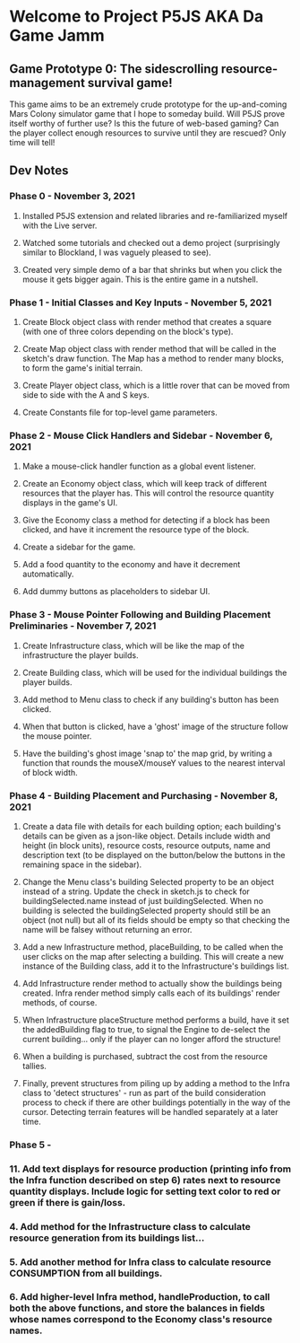 # Welcome to Project P5JS AKA Da Game Jamm

## Game Prototype 0: The sidescrolling resource-management survival game!

This game aims to be an extremely crude prototype for the up-and-coming Mars Colony simulator game that I hope to someday build. Will P5JS prove itself worthy of further use? Is this the future of web-based gaming? Can the player collect enough resources to survive until they are rescued? Only time will tell!

## Dev Notes

### Phase 0 - November 3, 2021

1. Installed P5JS extension and related libraries and re-familiarized myself with the Live server.

2. Watched some tutorials and checked out a demo project (surprisingly similar to Blockland, I was vaguely pleased to see).

3. Created very simple demo of a bar that shrinks but when you click the mouse it gets bigger again. This is the entire game in a nutshell.

### Phase 1 - Initial Classes and Key Inputs - November 5, 2021

1. Create Block object class with render method that creates a square (with one of three colors depending on the block's type).

2. Create Map object class with render method that will be called in the sketch's draw function. The Map has a method to render many blocks, to form the game's initial terrain.

3. Create Player object class, which is a little rover that can be moved from side to side with the A and S keys.

4. Create Constants file for top-level game parameters.

### Phase 2 - Mouse Click Handlers and Sidebar - November 6, 2021

1. Make a mouse-click handler function as a global event listener.

2. Create an Economy object class, which will keep track of different resources that the player has. This will control the resource quantity displays in the game's UI.

3. Give the Economy class a method for detecting if a block has been clicked, and have it increment the resource type of the block.

4. Create a sidebar for the game.

5. Add a food quantity to the economy and have it decrement automatically.

6. Add dummy buttons as placeholders to sidebar UI.

### Phase 3 - Mouse Pointer Following and Building Placement Preliminaries - November 7, 2021

1. Create Infrastructure class, which will be like the map of the infrastructure the player builds.

2. Create Building class, which will be used for the individual buildings the player builds.

3. Add method to Menu class to check if any building's button has been clicked.

4. When that button is clicked, have a 'ghost' image of the structure follow the mouse pointer.

5. Have the building's ghost image 'snap to' the map grid, by writing a function that rounds the mouseX/mouseY values to the nearest interval of block width.

### Phase 4 - Building Placement and Purchasing - November 8, 2021

1. Create a data file with details for each building option; each building's details can be given as a json-like object. Details include width and height (in block units), resource costs, resource outputs, name and description text (to be displayed on the button/below the buttons in the remaining space in the sidebar).

2. Change the Menu class's building Selected property to be an object instead of a string. Update the check in sketch.js to check for buildingSelected.name instead of just buildingSelected. When no building is selected the buildingSelected property should still be an object (not null) but all of its fields should be empty so that checking the name will be falsey without returning an error.

3. Add a new Infrastructure method, placeBuilding, to be called when the user clicks on the map after selecting a building. This will create a new instance of the Building class, add it to the Infrastructure's buildings list.

4. Add Infrastructure render method to actually show the buildings being created. Infra render method simply calls each of its buildings' render methods, of course.

5. When Infrastructure placeStructure method performs a build, have it set the addedBuilding flag to true, to signal the Engine to de-select the current building... only if the player can no longer afford the structure!

6. When a building is purchased, subtract the cost from the resource tallies.

7. Finally, prevent structures from piling up by adding a method to the Infra class to 'detect structures' - run as part of the build consideration process to check if there are other buildings potentially in the way of the cursor. Detecting terrain features will be handled separately at a later time.

### Phase 5 -

### 11. Add text displays for resource production (printing info from the Infra function described on step 6) rates next to resource quantity displays. Include logic for setting text color to red or green if there is gain/loss.

### 4. Add method for the Infrastructure class to calculate resource generation from its buildings list...

### 5. Add another method for Infra class to calculate resource CONSUMPTION from all buildings.

### 6. Add higher-level Infra method, handleProduction, to call both the above functions, and store the balances in fields whose names correspond to the Economy class's resource names.
